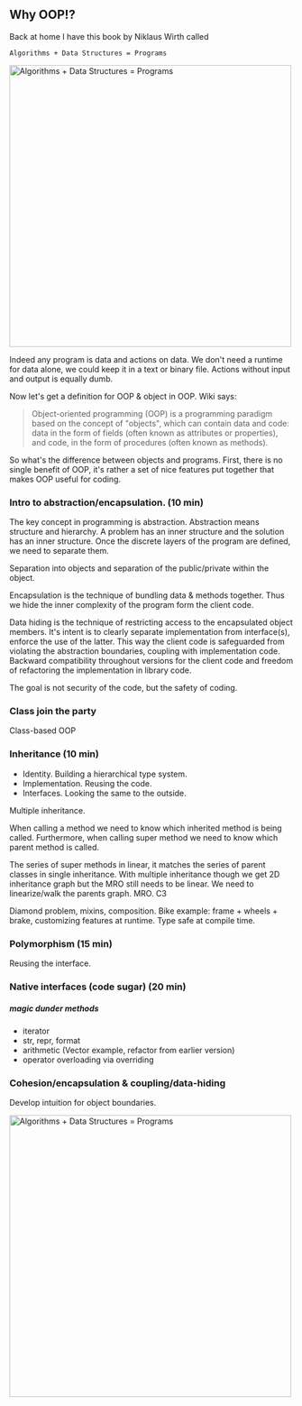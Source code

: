 ## Why OOP!?

Back at home I have this book by Niklaus Wirth called 

`Algorithms + Data Structures = Programs`

<!--- ![what](assets/wirth.jpeg) --->
<img src="https://i.ebayimg.com/images/g/ECEAAOSwlWRgcVB4/s-l1600.jpg" alt="Algorithms + Data Structures = Programs" width="500"/>


Indeed any program is data and actions on data. We don't need a runtime for data alone, we could keep it in a text or 
binary file. Actions without input and output is equally dumb.

Now let's get a definition for OOP & object in OOP. Wiki says:

> Object-oriented programming (OOP) is a programming paradigm based on the concept of "objects", which can contain data and code: data in the form of fields (often known as attributes or properties), and code, in the form of procedures (often known as methods).

So what's the difference between objects and programs. First, there is no single benefit of OOP, it's rather a set of
nice features put together that makes OOP useful for coding.

### Intro to abstraction/encapsulation. (10 min)

The key concept in programming is abstraction. Abstraction means structure and hierarchy.
A problem has an inner structure and the solution has an inner structure.
Once the discrete layers of the program are defined, we need to separate them.

Separation into objects and separation of the public/private within the object.

Encapsulation is the technique of bundling data & methods together.
Thus we hide the inner complexity of the program form the client code.

Data hiding is the technique of restricting access to the encapsulated object members. It's intent is to clearly separate
implementation from interface(s), enforce the use of the latter. This way the client code is safeguarded from violating
the abstraction boundaries, coupling with implementation code. Backward compatibility throughout versions for the client
code and freedom of refactoring the implementation in library code.

The goal is not security of the code, but the safety of coding.

### Class join the party

Class-based OOP

### Inheritance (10 min)

- Identity. Building a hierarchical type system.
- Implementation. Reusing the code.
- Interfaces. Looking the same to the outside.

Multiple inheritance.

When calling a method we need to know which inherited method is being called. Furthermore, when calling super method
we need to know which parent method is called.

The series of super methods in linear, it matches the series of parent classes in single inheritance.
With multiple inheritance though we get 2D inheritance graph but the MRO still needs to be linear.
We need to linearize/walk the parents graph. MRO. C3

Diamond problem, mixins, composition.
Bike example: frame + wheels + brake, customizing features at runtime. Type safe at compile time.

### Polymorphism (15 min)

Reusing the interface.

### Native interfaces (code sugar) (20 min)

##### magic dunder methods
- iterator
- str, repr, format
- arithmetic (Vector example, refactor from earlier version)
- operator overloading via overriding


### Cohesion/encapsulation & coupling/data-hiding

Develop intuition for object boundaries.

<img src="https://upload.wikimedia.org/wikipedia/commons/thumb/0/09/CouplingVsCohesion.svg/1200px-CouplingVsCohesion.svg.png" alt="Algorithms + Data Structures = Programs" width="500"/>